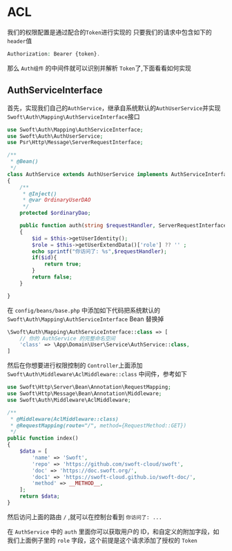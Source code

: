 # ACL
我们的权限配置是通过配合的`Token`进行实现的
只要我们的请求中包含如下的`header`值

```php
Authorization: Bearer {token}.
```
那么 `Auth组件` 的中间件就可以识别并解析 `Token`了,下面看看如何实现

## AuthServiceInterface

首先，实现我们自己的`AuthService`，继承自系统默认的`AuthUserService`并实现`Swoft\Auth\Mapping\AuthServiceInterface`接口

```php
use Swoft\Auth\Mapping\AuthServiceInterface;
use Swoft\Auth\AuthUserService;
use Psr\Http\Message\ServerRequestInterface;

/**
 * @Bean()
 */
class AuthService extends AuthUserService implements AuthServiceInterface
{
    /**
     * @Inject()
     * @var OrdinaryUserDAO
     */
    protected $ordinaryDao;

    public function auth(string $requestHandler, ServerRequestInterface $request): bool
    {
        $id = $this->getUserIdentity();
        $role = $this->getUserExtendData()['role'] ?? '' ;
        echo sprintf("你访问了: %s",$requestHandler);
        if($id){
            return true;
        }
        return false;
    }

}
```

在 `config/beans/base.php` 中添加如下代码把系统默认的`Swoft\Auth\Mapping\AuthServiceInterface` Bean 替换掉

```php
\Swoft\Auth\Mapping\AuthServiceInterface::class => [
    // 你的 AuthService 的完整命名空间
    'class' => \App\Domain\User\Service\AuthService::class,
]
```

然后在你想要进行权限控制的 `Controller`上面添加 `Swoft\Auth\Middleware\AclMiddleware::class` 中间件，参考如下

```php
use Swoft\Http\Server\Bean\Annotation\RequestMapping;
use Swoft\Http\Message\Bean\Annotation\Middleware;
use Swoft\Auth\Middleware\AclMiddleware;

/**
 * @Middleware(AclMiddleware::class)
 * @RequestMapping(route="/", method={RequestMethod::GET})
 */
public function index()
{
    $data = [
        'name' => 'Swoft',
        'repo' => 'https://github.com/swoft-cloud/swoft',
        'doc' => 'https://doc.swoft.org/',
        'doc1' => 'https://swoft-cloud.github.io/swoft-doc/',
        'method' => __METHOD__,
    ];
    return $data;
}
```

然后访问上面的路由 `/` ,就可以在控制台看到 `你访问了: ...`

在 `AuthService` 中的 `auth` 里面你可以获取用户的 ID，和自定义的附加字段，如我们上面例子里的 `role` 字段，这个前提是这个请求添加了授权的 `Token`
